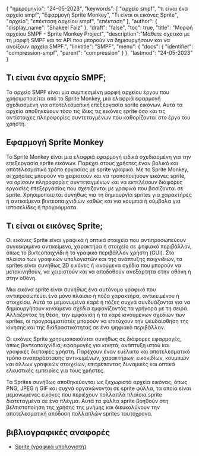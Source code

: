 {
"ημερομηνία": "24-05-2023",
  "keywords": [
"αρχείο smpf",
"τι είναι ένα αρχείο smpf",
"Εφαρμογή Sprite Monkey",
"Τι είναι οι εικόνες Sprite",
"αρχείο",
"επέκταση αρχείου smpf",
"επέκταση"
],
  "author": {
"display_name": "Shakeel Faiz"
},
"draft": "false",
"toc": true,
"title": "Μορφή αρχείου SMPF - Sprite Monkey Project",
  "description":"Μάθετε σχετικά με τη μορφή SMPF και τα API που μπορούν να δημιουργήσουν και να ανοίξουν αρχεία SMPF.",
"linktitle": "SMPF",
  "menu": {
    "docs": {
      "identifier": "compression-smpf",
      "parent": "compression"
}
},
"lastmod": "24-05-2023"
}

## Τι είναι ένα αρχείο SMPF;

Το αρχείο SMPF είναι μια συμπιεσμένη μορφή αρχείου έργου που χρησιμοποιείται από το Sprite Monkey, μια ελαφριά εφαρμογή σχεδιασμένη για αποτελεσματική επεξεργασία sprite εικόνων. Αυτά τα αρχεία αποθηκεύουν τόσο τις ίδιες τις εικόνες sprite όσο και τις αντίστοιχες πληροφορίες συντεταγμένων που καθορίζονται στο έργο του χρήστη.

## Εφαρμογή Sprite Monkey

Το Sprite Monkey είναι μια ελαφριά εφαρμογή ειδικά σχεδιασμένη για την επεξεργασία sprite εικόνων. Παρέχει στους χρήστες έναν βολικό και αποτελεσματικό τρόπο εργασίας με sprite γραφικά. Με το Sprite Monkey, οι χρήστες μπορούν να χειριστούν και να τροποποιήσουν εικόνες sprite, να ορίσουν πληροφορίες συντεταγμένων και να εκτελέσουν διάφορες εργασίες επεξεργασίας που σχετίζονται με γραφικά που βασίζονται σε sprite. Χρησιμοποιείται συνήθως για τη δημιουργία sprites για χαρακτήρες ή αντικείμενα βιντεοπαιχνιδιών καθώς και για κουμπιά ή σύμβολα για ιστοσελίδες ή προγράμματα.

## Τι είναι οι εικόνες Sprite;

Οι εικόνες Sprite είναι γραφικά ή οπτικά στοιχεία που αντιπροσωπεύουν συγκεκριμένο αντικείμενο, χαρακτήρα ή στοιχείο σε ψηφιακό περιβάλλον, όπως το βιντεοπαιχνίδι ή το γραφικό περιβάλλον χρήστη (GUI). Στο πλαίσιο των γραφικών υπολογιστών και της ανάπτυξης παιχνιδιών, τα sprites είναι συνήθως 2D εικόνες ή κινούμενα σχέδια που μπορούν να μετακινηθούν, να χειριστούν και να αποδοθούν ανεξάρτητα στην οθόνη ή στην οθόνη.

Μια εικόνα sprite είναι συνήθως ένα αυτόνομο γραφικό που αντιπροσωπεύει ένα μόνο πλαίσιο ή πόζα χαρακτήρα, αντικειμένου ή στοιχείου. Αυτά τα μεμονωμένα καρέ ή πόζες συχνά συνδυάζονται για να δημιουργήσουν κινούμενα σχέδια εμφανίζοντάς τα γρήγορα με τη σειρά. Αλλάζοντας τη θέση, την εμφάνιση ή τα καρέ κινούμενων σχεδίων των sprites, οι προγραμματιστές μπορούν να επιτύχουν την ψευδαίσθηση της κίνησης και της διαδραστικότητας σε ένα ψηφιακό περιβάλλον.

Οι εικόνες Sprite χρησιμοποιούνται συνήθως σε διάφορες εφαρμογές, όπως βιντεοπαιχνίδια, εφαρμογές για κινητά, ανάπτυξη ιστού και γραφικές διεπαφές χρήστη. Παρέχουν έναν ευέλικτο και αποτελεσματικό τρόπο αναπαράστασης αντικειμένων, χαρακτήρων, εικονιδίων, κουμπιών και άλλων γραφικών στοιχείων, επιτρέποντας δυναμικές και οπτικά ελκυστικές εμπειρίες για τους χρήστες.

Τα Sprites συνήθως αποθηκεύονται ως ξεχωριστά αρχεία εικόνας, όπως PNG, JPEG ή GIF και συχνά οργανώνονται σε sprite φύλλα, τα οποία είναι μεμονωμένες εικόνες που περιέχουν πολλαπλά πλαίσια sprite διατεταγμένα σε ένα πλέγμα. Αυτά τα φύλλα sprite βοηθούν στη βελτιστοποίηση της χρήσης της μνήμης και διευκολύνουν την αποτελεσματική απόδοση πολλαπλών sprites ταυτόχρονα.

## βιβλιογραφικές αναφορές
* [Sprite (γραφικά υπολογιστή)](https://en.wikipedia.org/wiki/Sprite_(computer_graphics))


